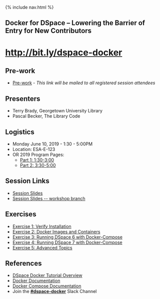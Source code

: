 {% include nav.html %}
## Docker for DSpace – Lowering the Barrier of Entry for New Contributors

# http://bit.ly/dspace-docker

## Pre-work
- [Pre-work](pre-work.md) - _This link will be mailed to all registered session attendees_

## Presenters
- Terry Brady, Georgetown University Library
- Pascal Becker, The Library Code

## Logistics
  - Monday June 10, 2019 - 1:30 - 5:00PM
  - Location: ESA-E-123
  - OR 2019 Program Pages:
    - [Part 1: 1:30-3:00](https://www.conftool.net/or2019/index.php?page=browseSessions&form_session=420)
    - [Part 2: 3:30-5:00](https://www.conftool.net/or2019/index.php?page=browseSessions&form_session=421)

## Session Links
- [Session Slides](https://gitpitch.com/DSpace-Labs/DSpace-Docker-Images?p=documentation/workshop#/)
- [Session Slides -- workshop branch](https://gitpitch.com/DSpace-Labs/DSpace-Docker-Images/workshop?p=documentation/workshop#/)

## Exercises
- [Exercise 1: Verify Installation](exercise1.md)
- [Exercise 2: Docker Images and Containers](exercise2.md)
- [Exercise 3: Running DSpace 6 with Docker-Compose](exercise3.md)
- [Exercise 4: Running DSpace 7 with Docker-Compose](exercise4.md)
- [Exercise 5: Advanced Topics](exercise5.md)

## References
- [DSpace Docker Tutorial Overview](https://dspace-labs.github.io/DSpace-Docker-Images/)
- [Docker Documentation](https://docs.docker.com/engine/reference/commandline/cli/)
- [Docker Compose Documentation](https://docs.docker.com/compose/reference/overview/)
- Join the [**#dspace-docker**](https://dspace-org.slack.com/messages/C9YD42PV3/) Slack Channel
